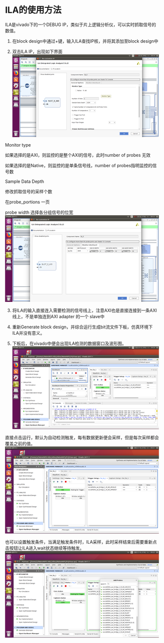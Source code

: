# ILA的使用方法

ILA是vivado下的一个DEBUG IP，类似于片上逻辑分析仪，可以实时抓取信号的数值。

1. 在block design中通过+键，输入ILA查找IP核，并将其添加至block design中

2. 双击ILA IP，出现如下界面  
   ![](/assets/ILA_initial.png)

Monitor type

如果选择的是AXI，则监控的是整个AXI的信号，此时number of probes 无效

如果选择的是Native，则监控的是单条信号线，number of probes指明监控的信号数

Sample Data Depth

修改抓取信号的采样个数

在probe\_portions 一页

probe width 选择各分组信号的位宽  
![](/assets/ILA_monitorinterface.png)

3. 将ILA的输入直接连入需要检测的信号线上，注意AXI也是直接连接到一条AXI线上，不是单独连到AXI adapter 的一个 slave中

4. 重新Generate block design，并综合运行生成bit流文件下板，仿真环境下 ILA并没有意义。

5. 下板后，在vivado中便会出现ILA检测的数据窗口及波形图。![](/assets/ILA_board.png) 

直接点击运行，默认为自动检测触发，每有数据更新便会采样，但是每次采样都会覆盖之前的值。  
 ![](/assets/ILA_run.png)

也可以设置触发条件，当满足触发条件时，ILA采样，此时采样结束后需要重新点击按钮让ILA进入wait状态继续等待触发。![](/assets/ILA_trigger.png)



